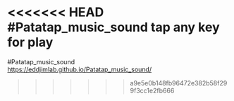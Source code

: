 <<<<<<< HEAD
#Patatap_music_sound
tap any key for play
=======
#Patatap_music_sound<br>
https://eddjimlab.github.io/Patatap_music_sound/
>>>>>>> a9e5e0b148fb96472e382b58f299f3cc1e2fb666
